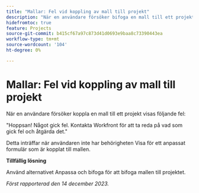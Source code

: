 ```yaml
---
title: "Mallar: Fel vid koppling av mall till projekt"
description: "När en användare försöker bifoga en mall till ett projekt visas ett felmeddelande. Det finns en lösning."
hidefromtoc: true
feature: Projects
source-git-commit: b415cf67a97c873d41d0693e9baa8c73390443ea
workflow-type: tm+mt
source-wordcount: '104'
ht-degree: 0%

---
```



# Mallar: Fel vid koppling av mall till projekt

När en användare försöker koppla en mall till ett projekt visas följande fel:

&quot;Hoppsan! Något gick fel. Kontakta Workfront för att ta reda på vad som gick fel och åtgärda det.&quot;

Detta inträffar när användaren inte har behörigheten Visa för ett anpassat formulär som är kopplat till mallen.

**Tillfällig lösning**

Använd alternativet Anpassa och bifoga för att bifoga mallen till projektet.

_Först rapporterad den 14 december 2023._
